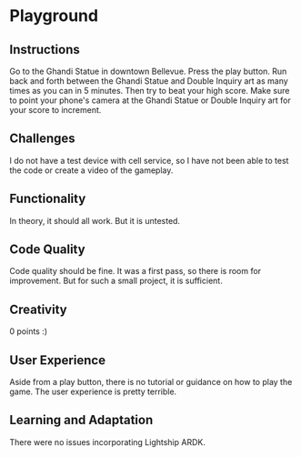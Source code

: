 # Playground

## Instructions
Go to the Ghandi Statue in downtown Bellevue.  Press the play button.  Run back and forth between the Ghandi Statue and Double Inquiry art as many times as you can in 5 minutes.  Then try to beat your high score.  Make sure to point your phone's camera at the Ghandi Statue or Double Inquiry art for your score to increment.

## Challenges
I do not have a test device with cell service, so I have not been able to test the code or create a video of the gameplay.

## Functionality
In theory, it should all work.  But it is untested.

## Code Quality
Code quality should be fine.  It was a first pass, so there is room for improvement.  But for such a small project, it is sufficient.

## Creativity
0 points :)

## User Experience
Aside from a play button, there is no tutorial or guidance on how to play the game.  The user experience is pretty terrible.

## Learning and Adaptation
There were no issues incorporating Lightship ARDK.